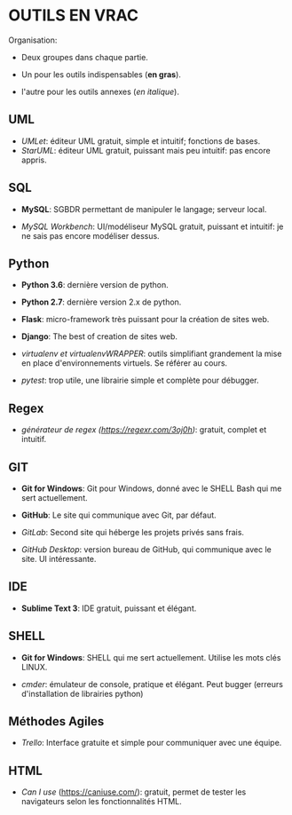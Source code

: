 # OUTILS EN VRAC

Organisation:
- Deux groupes dans chaque partie.

- Un pour les outils indispensables (**en gras**).
- l'autre pour les outils annexes (*en italique*).


## UML

- *UMLet*: éditeur UML gratuit, simple et intuitif; fonctions de bases.
- *StarUML*: éditeur UML gratuit, puissant mais peu intuitif: pas encore appris.

## SQL

- **MySQL**: SGBDR permettant de manipuler le langage; serveur local.

- *MySQL Workbench*: UI/modéliseur MySQL gratuit, puissant et intuitif: je ne sais pas encore modéliser dessus.

## Python

- **Python 3.6**: dernière version de python.
- **Python 2.7**: dernière version 2.x de python.

- **Flask**: micro-framework très puissant pour la création de sites web.
- **Django**: The best of creation de sites web.

- *virtualenv et virtualenvWRAPPER*: outils simplifiant grandement la mise en place d'environnements virtuels. Se référer au cours.
- *pytest*: trop utile, une librairie simple et complète pour débugger.

## Regex

- *générateur de regex (https://regexr.com/3oj0h)*: gratuit, complet et intuitif.

## GIT

- **Git for Windows**: Git pour Windows, donné avec le SHELL Bash qui me sert actuellement.
- **GitHub**: Le site qui communique avec Git, par défaut.

- *GitLab*: Second site qui héberge les projets privés sans frais.
- *GitHub Desktop*: version bureau de GitHub, qui communique avec le site. UI intéressante.

## IDE

- **Sublime Text 3**: IDE gratuit, puissant et élégant.

## SHELL

- **Git for Windows**: SHELL qui me sert actuellement. Utilise les mots clés LINUX.

- *cmder*: émulateur de console, pratique et élégant. Peut bugger (erreurs d'installation de librairies python)

## Méthodes Agiles

- *Trello*: Interface gratuite et simple pour communiquer avec une équipe.

## HTML

- *Can I use* (https://caniuse.com/): gratuit, permet de tester les navigateurs selon les fonctionnalités HTML.